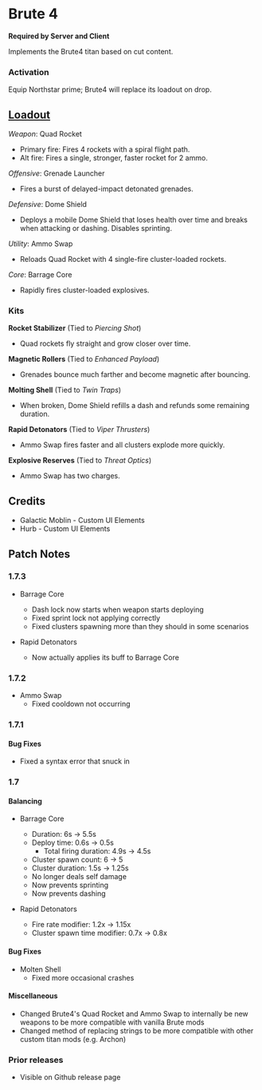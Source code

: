 # Brute 4

**Required by Server and Client**

Implements the Brute4 titan based on cut content.

### Activation

Equip Northstar prime; Brute4 will replace its loadout on drop.

## [Loadout](https://youtu.be/enGWYx5sIws)
*Weapon*: Quad Rocket

* Primary fire: Fires 4 rockets with a spiral flight path.
* Alt fire: Fires a single, stronger, faster rocket for 2 ammo.

*Offensive*: Grenade Launcher

* Fires a burst of delayed-impact detonated grenades.

*Defensive*: Dome Shield

* Deploys a mobile Dome Shield that loses health over time and breaks when attacking or dashing. Disables sprinting.

*Utility*: Ammo Swap

* Reloads Quad Rocket with 4 single-fire cluster-loaded rockets.

*Core*: Barrage Core

* Rapidly fires cluster-loaded explosives.

### Kits

**Rocket Stabilizer** (Tied to _Piercing Shot_)

- Quad rockets fly straight and grow closer over time.

**Magnetic Rollers** (Tied to _Enhanced Payload_)

- Grenades bounce much farther and become magnetic after bouncing.

**Molting Shell** (Tied to _Twin Traps_)

- When broken, Dome Shield refills a dash and refunds some remaining duration.

**Rapid Detonators** (Tied to _Viper Thrusters_)

- Ammo Swap fires faster and all clusters explode more quickly.

**Explosive Reserves** (Tied to _Threat Optics_)

- Ammo Swap has two charges.

## Credits

- Galactic Moblin - Custom UI Elements
- Hurb - Custom UI Elements

## Patch Notes

### 1.7.3

- Barrage Core
  - Dash lock now starts when weapon starts deploying
  - Fixed sprint lock not applying correctly
  - Fixed clusters spawning more than they should in some scenarios

- Rapid Detonators
  - Now actually applies its buff to Barrage Core

### 1.7.2

- Ammo Swap
  - Fixed cooldown not occurring

### 1.7.1

#### Bug Fixes

- Fixed a syntax error that snuck in

### 1.7

#### Balancing

- Barrage Core
  - Duration: 6s → 5.5s
  - Deploy time: 0.6s → 0.5s
    - Total firing duration: 4.9s → 4.5s
  - Cluster spawn count: 6 → 5
  - Cluster duration: 1.5s → 1.25s
  - No longer deals self damage
  - Now prevents sprinting
  - Now prevents dashing

- Rapid Detonators
  - Fire rate modifier: 1.2x → 1.15x
  - Cluster spawn time modifier: 0.7x → 0.8x

#### Bug Fixes

- Molten Shell
  - Fixed more occasional crashes

#### Miscellaneous

- Changed Brute4's Quad Rocket and Ammo Swap to internally be new weapons to be more compatible with vanilla Brute mods
- Changed method of replacing strings to be more compatible with other custom titan mods (e.g. Archon)

### Prior releases

- Visible on Github release page